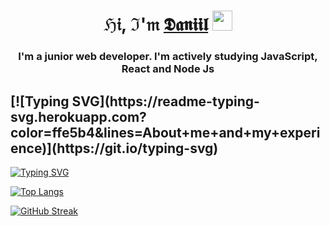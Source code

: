<h1 align="center">ℌ𝔦, ℑ'𝔪 <a href="https://t.me/reverse_light/" target="_blank">𝕯𝖆𝖓𝖎𝖎𝖑</a> 
<img src="https://github.com/blackcater/blackcater/raw/main/images/Hi.gif" height="32"/></h1>

<h3 align="center">I'm a junior web developer. I'm actively studying JavaScript, React and Node Js</h3>

<h2>
[![Typing SVG](https://readme-typing-svg.herokuapp.com?color=ffe5b4&lines=About+me+and+my+experience)](https://git.io/typing-svg)
</h2>

[![Typing SVG](https://readme-typing-svg.herokuapp.com?color=%2336BCF7&lines=Computer+science+student)](https://git.io/typing-svg)
  
[![Top Langs](https://github-readme-stats.vercel.app/api/top-langs/?username=Daniil-Tevs&layout=compact)](https://github.com/anuraghazra/github-readme-stats)

[![GitHub Streak](https://github-readme-streak-stats.herokuapp.com/?user=Daniil-Tevs)](https://git.io/streak-stats)

<!--
**Daniil-Tevs/Daniil-Tevs** is a ✨ _special_ ✨ repository because its `README.md` (this file) appears on your GitHub profile.

Here are some ideas to get you started:

- 🔭 I’m currently working on ...
- 🌱 I’m currently learning ...
- 👯 I’m looking to collaborate on ...
- 🤔 I’m looking for help with ...
- 💬 Ask me about ...
- 📫 How to reach me: ...
- 😄 Pronouns: ...
- ⚡ Fun fact: ...
-->

